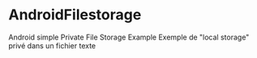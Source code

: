 # AndroidFilestorage

Android simple Private File Storage Example
Exemple de "local storage" privé dans un fichier texte
